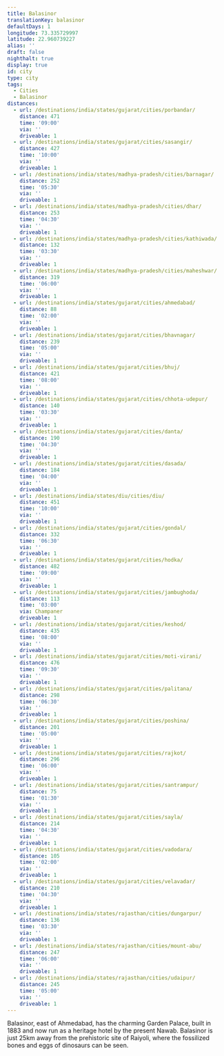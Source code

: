 ```yaml
---
title: Balasinor
translationKey: balasinor
defaultDays: 1
longitude: 73.335729997
latitude: 22.960739227
alias: ''
draft: false
nighthalt: true
display: true
id: city
type: city
tags:
  - Cities
  - Balasinor
distances:
  - url: /destinations/india/states/gujarat/cities/porbandar/
    distance: 471
    time: '09:00'
    via: ''
    driveable: 1
  - url: /destinations/india/states/gujarat/cities/sasangir/
    distance: 427
    time: '10:00'
    via: ''
    driveable: 1
  - url: /destinations/india/states/madhya-pradesh/cities/barnagar/
    distance: 252
    time: '05:30'
    via: ''
    driveable: 1
  - url: /destinations/india/states/madhya-pradesh/cities/dhar/
    distance: 253
    time: '04:30'
    via: ''
    driveable: 1
  - url: /destinations/india/states/madhya-pradesh/cities/kathiwada/
    distance: 132
    time: '03:30'
    via: ''
    driveable: 1
  - url: /destinations/india/states/madhya-pradesh/cities/maheshwar/
    distance: 319
    time: '06:00'
    via: ''
    driveable: 1
  - url: /destinations/india/states/gujarat/cities/ahmedabad/
    distance: 88
    time: '02:00'
    via: ''
    driveable: 1
  - url: /destinations/india/states/gujarat/cities/bhavnagar/
    distance: 239
    time: '05:00'
    via: ''
    driveable: 1
  - url: /destinations/india/states/gujarat/cities/bhuj/
    distance: 421
    time: '08:00'
    via: ''
    driveable: 1
  - url: /destinations/india/states/gujarat/cities/chhota-udepur/
    distance: 140
    time: '03:30'
    via: ''
    driveable: 1
  - url: /destinations/india/states/gujarat/cities/danta/
    distance: 190
    time: '04:30'
    via: ''
    driveable: 1
  - url: /destinations/india/states/gujarat/cities/dasada/
    distance: 184
    time: '04:00'
    via: ''
    driveable: 1
  - url: /destinations/india/states/diu/cities/diu/
    distance: 451
    time: '10:00'
    via: ''
    driveable: 1
  - url: /destinations/india/states/gujarat/cities/gondal/
    distance: 332
    time: '06:30'
    via: ''
    driveable: 1
  - url: /destinations/india/states/gujarat/cities/hodka/
    distance: 482
    time: '09:00'
    via: ''
    driveable: 1
  - url: /destinations/india/states/gujarat/cities/jambughoda/
    distance: 113
    time: '03:00'
    via: Champaner
    driveable: 1
  - url: /destinations/india/states/gujarat/cities/keshod/
    distance: 435
    time: '08:00'
    via: ''
    driveable: 1
  - url: /destinations/india/states/gujarat/cities/moti-virani/
    distance: 476
    time: '09:30'
    via: ''
    driveable: 1
  - url: /destinations/india/states/gujarat/cities/palitana/
    distance: 298
    time: '06:30'
    via: ''
    driveable: 1
  - url: /destinations/india/states/gujarat/cities/poshina/
    distance: 201
    time: '05:00'
    via: ''
    driveable: 1
  - url: /destinations/india/states/gujarat/cities/rajkot/
    distance: 296
    time: '06:00'
    via: ''
    driveable: 1
  - url: /destinations/india/states/gujarat/cities/santrampur/
    distance: 75
    time: '01:30'
    via: ''
    driveable: 1
  - url: /destinations/india/states/gujarat/cities/sayla/
    distance: 214
    time: '04:30'
    via: ''
    driveable: 1
  - url: /destinations/india/states/gujarat/cities/vadodara/
    distance: 105
    time: '02:00'
    via: ''
    driveable: 1
  - url: /destinations/india/states/gujarat/cities/velavadar/
    distance: 210
    time: '04:30'
    via: ''
    driveable: 1
  - url: /destinations/india/states/rajasthan/cities/dungarpur/
    distance: 136
    time: '03:30'
    via: ''
    driveable: 1
  - url: /destinations/india/states/rajasthan/cities/mount-abu/
    distance: 247
    time: '06:00'
    via: ''
    driveable: 1
  - url: /destinations/india/states/rajasthan/cities/udaipur/
    distance: 245
    time: '05:00'
    via: ''
    driveable: 1
---
```





































































































































































































Balasinor, east of Ahmedabad, has the charming Garden Palace, built in 1883 and now run as a heritage hotel by the present Nawab. Balasinor is just 25km away from the prehistoric site of Raiyoli, where the fossilized bones and eggs of dinosaurs can be seen.